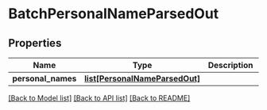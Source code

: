 # BatchPersonalNameParsedOut

## Properties
Name | Type | Description | Notes
------------ | ------------- | ------------- | -------------
**personal_names** | [**list[PersonalNameParsedOut]**](PersonalNameParsedOut.md) |  | [optional] 

[[Back to Model list]](../README.md#documentation-for-models) [[Back to API list]](../README.md#documentation-for-api-endpoints) [[Back to README]](../README.md)


